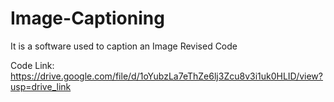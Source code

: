 # Image-Captioning
It is a software used to caption an Image
Revised Code

Code Link: https://drive.google.com/file/d/1oYubzLa7eThZe6lj3Zcu8v3i1uk0HLID/view?usp=drive_link

